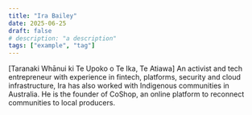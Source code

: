 ```yaml
---
title: "Ira Bailey"
date: 2025-06-25
draft: false
# description: "a description"
tags: ["example", "tag"]
---
```


[Taranaki Whānui ki Te Upoko o Te Ika, Te Atiawa] 
An activist and tech entrepreneur with experience in fintech, platforms, security and cloud infrastructure, Ira has also worked with Indigenous communities in Australia. He is the founder of CoShop, an online platform to reconnect communities to local producers.
